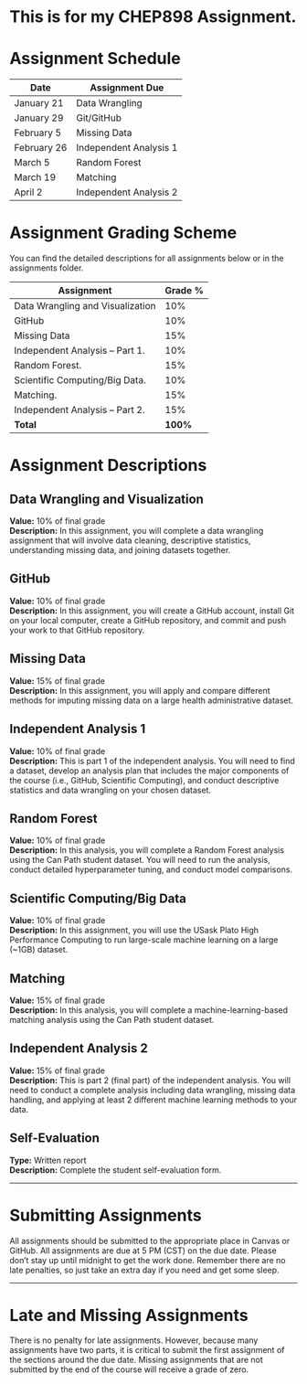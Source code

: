 # This is for my CHEP898 Assignment.

# Assignment Schedule

| Date         | Assignment Due        |
|--------------|-----------------------|
| January 21   | Data Wrangling        |
| January 29   | Git/GitHub            |
| February 5   | Missing Data          |
| February 26  | Independent Analysis 1 |
| March 5     | Random Forest         |
| March 19     | Matching              |
| April 2      | Independent Analysis 2 |

# Assignment Grading Scheme

You can find the detailed descriptions for all assignments below or in the assignments folder.

| Assignment                         | Grade % |
|------------------------------------|---------|
| Data Wrangling and Visualization   | 10%     |
|       GitHub                       | 10%     |
| Missing Data                       | 15%     |
| Independent Analysis – Part 1.     | 10%     |
|  Random Forest.                    | 15%     |
| Scientific Computing/Big Data.     | 10%     |
| Matching.                         | 15%     |
|  Independent Analysis – Part 2.    | 15%     |
| **Total**                          | **100%** |

# Assignment Descriptions

## Data Wrangling and Visualization
**Value:** 10% of final grade  
**Description:** In this assignment, you will complete a data wrangling assignment that will involve data cleaning, descriptive statistics, understanding missing data, and joining datasets together.

## GitHub
**Value:** 10% of final grade  
**Description:** In this assignment, you will create a GitHub account, install Git on your local computer, create a GitHub repository, and commit and push your work to that GitHub repository.

## Missing Data
**Value:** 15% of final grade  
**Description:** In this assignment, you will apply and compare different methods for imputing missing data on a large health administrative dataset.

## Independent Analysis 1
**Value:** 10% of final grade  
**Description:** This is part 1 of the independent analysis. You will need to find a dataset, develop an analysis plan that includes the major components of the course (i.e., GitHub, Scientific Computing), and conduct descriptive statistics and data wrangling on your chosen dataset.

## Random Forest
**Value:** 10% of final grade  
**Description:** In this analysis, you will complete a Random Forest analysis using the Can Path student dataset. You will need to run the analysis, conduct detailed hyperparameter tuning, and conduct model comparisons.

## Scientific Computing/Big Data
**Value:** 10% of final grade  
**Description:** In this assignment, you will use the USask Plato High Performance Computing to run large-scale machine learning on a large (~1GB) dataset.

## Matching
**Value:** 15% of final grade  
**Description:** In this analysis, you will complete a machine-learning-based matching analysis using the Can Path student dataset.

## Independent Analysis 2
**Value:** 15% of final grade  
**Description:** This is part 2 (final part) of the independent analysis. You will need to conduct a complete analysis including data wrangling, missing data handling, and applying at least 2 different machine learning methods to your data.

## Self-Evaluation
**Type:** Written report  
**Description:** Complete the student self-evaluation form.

---

# Submitting Assignments
All assignments should be submitted to the appropriate place in Canvas or GitHub. All assignments are due at 5 PM (CST) on the due date. Please don’t stay up until midnight to get the work done. Remember there are no late penalties, so just take an extra day if you need and get some sleep.

---

# Late and Missing Assignments
There is no penalty for late assignments. However, because many assignments have two parts, it is critical to submit the first assignment of the sections around the due date. Missing assignments that are not submitted by the end of the course will receive a grade of zero.


